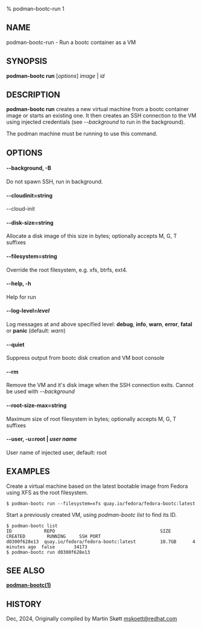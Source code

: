 % podman-bootc-run 1

## NAME
podman-bootc-run - Run a bootc container as a VM

## SYNOPSIS
**podman-bootc run** [*options*] *image* | *id*

## DESCRIPTION
**podman-bootc run** creates a new virtual machine from a bootc container image or starts an existing one.
It then creates an SSH connection to the VM using injected credentials (see *--background* to run in the background).

The podman machine must be running to use this command.

## OPTIONS

#### **--background**, **-B**
Do not spawn SSH, run in background.

#### **--cloudinit**=**string**
--cloud-init <cloud-init data directory>

#### **--disk-size**=**string**
Allocate a disk image of this size in bytes; optionally accepts M, G, T suffixes

#### **--filesystem**=**string**
Override the root filesystem, e.g. xfs, btrfs, ext4.

#### **--help**, **-h**
Help for run

#### **--log-level**=*level*
Log messages at and above specified level: __debug__, __info__, __warn__, __error__, __fatal__ or __panic__ (default: _warn_)

#### **--quiet**
Suppress output from bootc disk creation and VM boot console

#### **--rm**
Remove the VM and it's disk image when the SSH connection exits. Cannot be used with *--background*

#### **--root-size-max**=**string**
Maximum size of root filesystem in bytes; optionally accepts M, G, T suffixes

#### **--user**, **-u**=**root** | *user name*
User name of injected user, default: root

## EXAMPLES
Create a virtual machine based on the latest bootable image from Fedora using XFS as the root filesystem.
```
$ podman-bootc run --filesystem=xfs quay.io/fedora/fedora-bootc:latest
```

Start a previously created VM, using *podman-bootc list* to find its ID.
```
$ podman-bootc list
ID            REPO                                       SIZE        CREATED        RUNNING     SSH PORT
d0300f628e13  quay.io/fedora/fedora-bootc:latest         10.7GB      4 minutes ago  false       34173
$ podman-bootc run d0300f628e13
```

## SEE ALSO

**[podman-bootc(1)](podman-bootc.1.md)**

## HISTORY
Dec, 2024, Originally compiled by Martin Skøtt <mskoett@redhat.com>
